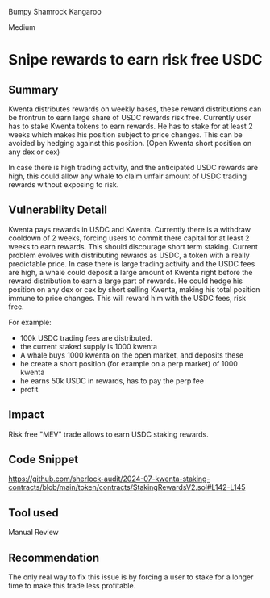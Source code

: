 Bumpy Shamrock Kangaroo

Medium

# Snipe rewards to earn risk free USDC

## Summary

Kwenta distributes rewards on weekly bases, these reward distributions can be frontrun to earn large share of USDC rewards risk free.
Currently user has to stake Kwenta tokens to earn rewards. He has to stake for at least 2 weeks which makes his position subject to price changes. This can be avoided by hedging against this position. (Open Kwenta short position on any dex or cex)

In case there is high trading activity, and the anticipated USDC rewards are high, this could allow any whale to claim unfair amount of USDC trading rewards without exposing to risk.

## Vulnerability Detail

Kwenta pays rewards in USDC and Kwenta. Currently there is a withdraw cooldown of 2 weeks, forcing users to commit there capital for at least 2 weeks to earn rewards. This should discourage short term staking.
Current problem evolves with distributing rewards as USDC, a token with a really predictable price.
In case there is large trading activity and the USDC fees are high, a whale could deposit a large amount of Kwenta right before the reward distribution to earn a large part of rewards.
He could hedge his position on any dex or cex by short selling Kwenta, making his total position immune to price changes.
This will reward him with the USDC fees, risk free.

For example:
- 100k USDC trading fees are distributed.
- the current staked supply is 1000 kwenta
- A whale buys 1000 kwenta on the open market, and deposits these
- he create a short position (for example on a perp market) of 1000 kwenta
- he earns 50k USDC in rewards, has to pay the perp fee
- profit

## Impact

Risk free "MEV" trade allows to earn USDC staking rewards.

## Code Snippet

https://github.com/sherlock-audit/2024-07-kwenta-staking-contracts/blob/main/token/contracts/StakingRewardsV2.sol#L142-L145

## Tool used

Manual Review

## Recommendation

The only real way to fix this issue is by forcing a user to stake for a longer time to make this trade less profitable. 